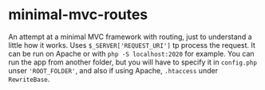 # minimal-mvc-routes

An attempt at a minimal MVC framework with routing, just to understand a little how it works. Uses `$_SERVER['REQUEST_URI']` tp process the request. It can be run on Apache or with `php -S localhost:2020` for example. You can run the app from another folder, but you will have to specify it in `config.php` unser `'ROOT_FOLDER'`, and also if using Apache, `.htaccess` under `RewriteBase`. 

